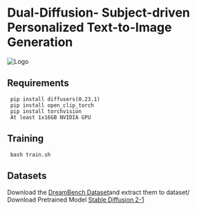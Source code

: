 # Dual-Diffusion- Subject-driven Personalized Text-to-Image Generation
![Logo](images/visualisation.png)
## Requirements

```
 pip install diffusers(0.23.1)
 pip install open_clip_torch
 pip install torchvision
 At least 1x16GB NVIDIA GPU
```
## Training

``` bash train.sh```

## Datasets
Download the [DreamBench Dataset](https://github.com/google/dreambooth)and extract them to dataset/\
Download Pretrained Model [Stable Diffusion 2-1](https://huggingface.co/stabilityai/stable-diffusion-2-1-base/tree/main)
